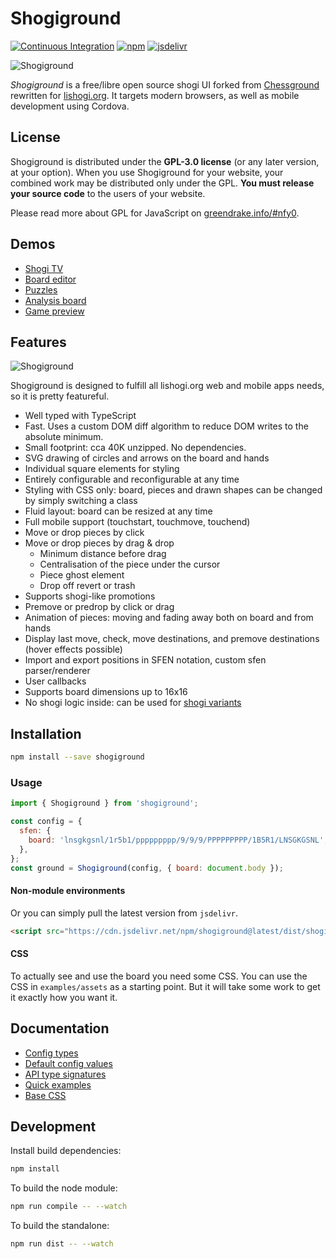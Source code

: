 # Shogiground

[![Continuous Integration](https://github.com/WandererXII/shogiground/workflows/Continuous%20Integration/badge.svg)](https://github.com/WandererXII/shogiground/actions?query=workflow%3A%22Continuous+Integration%22)
[![npm](https://img.shields.io/npm/v/shogiground)](https://www.npmjs.com/package/shogiground)
[![jsdelivr](https://img.shields.io/npm/v/shogiground.svg?label=jsdelivr)](https://cdn.jsdelivr.net/npm/shogiground@latest/dist/shogigorund.min.js)

![Shogiground](/screenshot/board1.png)

_Shogiground_ is a free/libre open source shogi UI forked from [Chessground](https://github.com/lichess-org/chessground) rewritten for
[lishogi.org](https://lishogi.org).
It targets modern browsers, as well as mobile development using Cordova.

## License

Shogiground is distributed under the **GPL-3.0 license** (or any later version,
at your option).
When you use Shogiground for your website, your combined work may be
distributed only under the GPL. **You must release your source code** to the
users of your website.

Please read more about GPL for JavaScript on [greendrake.info/#nfy0](http://greendrake.info/#nfy0).

## Demos

- [Shogi TV](https://lishogi.org/tv)
- [Board editor](https://lishogi.org/editor)
- [Puzzles](https://lishogi.org/training)
- [Analysis board](https://lishogi.org/analysis)
- [Game preview](https://lishogi.org/games)

## Features

![Shogiground](/screenshot/board2.png)

Shogiground is designed to fulfill all lishogi.org web and mobile apps needs, so it is pretty featureful.

- Well typed with TypeScript
- Fast. Uses a custom DOM diff algorithm to reduce DOM writes to the absolute minimum.
- Small footprint: cca 40K unzipped. No dependencies.
- SVG drawing of circles and arrows on the board and hands
- Individual square elements for styling
- Entirely configurable and reconfigurable at any time
- Styling with CSS only: board, pieces and drawn shapes can be changed by simply switching a class
- Fluid layout: board can be resized at any time
- Full mobile support (touchstart, touchmove, touchend)
- Move or drop pieces by click
- Move or drop pieces by drag & drop
  - Minimum distance before drag
  - Centralisation of the piece under the cursor
  - Piece ghost element
  - Drop off revert or trash
- Supports shogi-like promotions
- Premove or predrop by click or drag
- Animation of pieces: moving and fading away both on board and from hands
- Display last move, check, move destinations, and premove destinations (hover effects possible)
- Import and export positions in SFEN notation, custom sfen parser/renderer
- User callbacks
- Supports board dimensions up to 16x16
- No shogi logic inside: can be used for [shogi variants](https://lishogi.org/variant)

## Installation

```sh
npm install --save shogiground
```

### Usage

```js
import { Shogiground } from 'shogiground';

const config = {
  sfen: {
    board: 'lnsgkgsnl/1r5b1/ppppppppp/9/9/9/PPPPPPPPP/1B5R1/LNSGKGSNL',
  },
};
const ground = Shogiground(config, { board: document.body });
```

#### Non-module environments

Or you can simply pull the latest version from `jsdelivr`.

```html
<script src="https://cdn.jsdelivr.net/npm/shogiground@latest/dist/shogiground.min.js"></script>
```

#### CSS

To actually see and use the board you need some CSS. You can use the CSS in `examples/assets` as a starting point. But it will take some work to get it exactly how you want it.

## Documentation

- [Config types](https://github.com/WandererXII/shogiground/tree/master/src/config.ts)
- [Default config values](https://github.com/WandererXII/shogiground/tree/master/src/state.ts)
- [API type signatures](https://github.com/WandererXII/shogiground/tree/master/src/api.ts)
- [Quick examples](https://github.com/WandererXII/shogiground/tree/master/examples/index.html)
- [Base CSS](https://github.com/WandererXII/shogiground/tree/master/examples/assets/css/shogiground.css)

## Development

Install build dependencies:

```sh
npm install
```

To build the node module:

```sh
npm run compile -- --watch
```

To build the standalone:

```sh
npm run dist -- --watch
```
